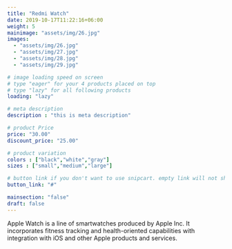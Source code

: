 ```yaml
---
title: "Redmi Watch"
date: 2019-10-17T11:22:16+06:00
weight: 5
mainimage: "assets/img/26.jpg"
images: 
  - "assets/img/26.jpg"
  - "assets/img/27.jpg"
  - "assets/img/28.jpg"
  - "assets/img/29.jpg"

# image loading speed on screen
# type "eager" for your 4 products placed on top
# type "lazy" for all following products
loading: "lazy"

# meta description
description : "this is meta description"

# product Price
price: "30.00"
discount_price: "25.00"

# product variation
colors : ["black","white","gray"]
sizes : ["small","medium","large"]

# button link if you don't want to use snipcart. empty link will not show button
button_link: "#"

mainsection: "false"
draft: false
---
```


Apple Watch is a line of smartwatches produced by Apple Inc. It incorporates fitness tracking and health-oriented capabilities with integration with iOS and other Apple products and services.
